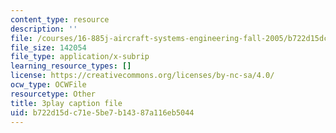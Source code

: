 ```yaml
---
content_type: resource
description: ''
file: /courses/16-885j-aircraft-systems-engineering-fall-2005/b722d15dc71e5be7b14387a116eb5044_xJ2H06sseLM.vtt
file_size: 142054
file_type: application/x-subrip
learning_resource_types: []
license: https://creativecommons.org/licenses/by-nc-sa/4.0/
ocw_type: OCWFile
resourcetype: Other
title: 3play caption file
uid: b722d15d-c71e-5be7-b143-87a116eb5044
---
```

